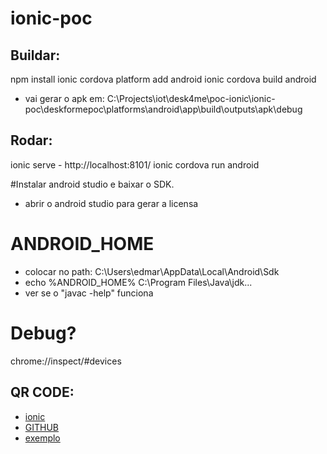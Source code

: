 # ionic-poc

## Buildar:
npm install
ionic cordova platform add android
ionic cordova build android
- vai gerar o apk em: C:\Projects\iot\desk4me\poc-ionic\ionic-poc\deskformepoc\platforms\android\app\build\outputs\apk\debug

## Rodar:
ionic serve
    - http://localhost:8101/
ionic cordova run android


#Instalar android studio e baixar o SDK.
- abrir o android studio para gerar a licensa

# ANDROID_HOME
- colocar no path:
C:\Users\edmar\AppData\Local\Android\Sdk
- echo %ANDROID_HOME%
C:\Program Files\Java\jdk...
- ver se o "javac -help" funciona

# Debug?
chrome://inspect/#devices

## QR CODE:
- [ionic](https://ionicframework.com/docs/native/qr-scanner/)
- [GITHUB](https://github.com/bitpay/cordova-plugin-qrscanner/blob/20d8009a267b272e450b631cffd55fcd45f11bc5/tests/library/index.html)
- [exemplo](https://github.com/tomatobang/tomato-ionic)

